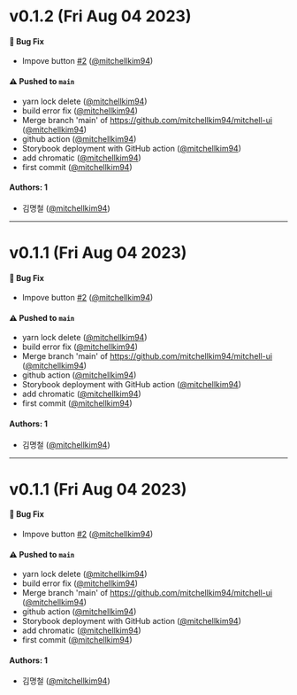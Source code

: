 # v0.1.2 (Fri Aug 04 2023)

#### 🐛 Bug Fix

- Impove button [#2](https://github.com/mitchellkim94/mitchell-ui/pull/2) ([@mitchellkim94](https://github.com/mitchellkim94))

#### ⚠️ Pushed to `main`

- yarn lock delete ([@mitchellkim94](https://github.com/mitchellkim94))
- build error fix ([@mitchellkim94](https://github.com/mitchellkim94))
- Merge branch 'main' of https://github.com/mitchellkim94/mitchell-ui ([@mitchellkim94](https://github.com/mitchellkim94))
- github action ([@mitchellkim94](https://github.com/mitchellkim94))
- Storybook deployment with GitHub action ([@mitchellkim94](https://github.com/mitchellkim94))
- add chromatic ([@mitchellkim94](https://github.com/mitchellkim94))
- first commit ([@mitchellkim94](https://github.com/mitchellkim94))

#### Authors: 1

- 김명철 ([@mitchellkim94](https://github.com/mitchellkim94))

---

# v0.1.1 (Fri Aug 04 2023)

#### 🐛 Bug Fix

- Impove button [#2](https://github.com/mitchellkim94/mitchell-ui/pull/2) ([@mitchellkim94](https://github.com/mitchellkim94))

#### ⚠️ Pushed to `main`

- yarn lock delete ([@mitchellkim94](https://github.com/mitchellkim94))
- build error fix ([@mitchellkim94](https://github.com/mitchellkim94))
- Merge branch 'main' of https://github.com/mitchellkim94/mitchell-ui ([@mitchellkim94](https://github.com/mitchellkim94))
- github action ([@mitchellkim94](https://github.com/mitchellkim94))
- Storybook deployment with GitHub action ([@mitchellkim94](https://github.com/mitchellkim94))
- add chromatic ([@mitchellkim94](https://github.com/mitchellkim94))
- first commit ([@mitchellkim94](https://github.com/mitchellkim94))

#### Authors: 1

- 김명철 ([@mitchellkim94](https://github.com/mitchellkim94))

---

# v0.1.1 (Fri Aug 04 2023)

#### 🐛 Bug Fix

- Impove button [#2](https://github.com/mitchellkim94/mitchell-ui/pull/2) ([@mitchellkim94](https://github.com/mitchellkim94))

#### ⚠️ Pushed to `main`

- yarn lock delete ([@mitchellkim94](https://github.com/mitchellkim94))
- build error fix ([@mitchellkim94](https://github.com/mitchellkim94))
- Merge branch 'main' of https://github.com/mitchellkim94/mitchell-ui ([@mitchellkim94](https://github.com/mitchellkim94))
- github action ([@mitchellkim94](https://github.com/mitchellkim94))
- Storybook deployment with GitHub action ([@mitchellkim94](https://github.com/mitchellkim94))
- add chromatic ([@mitchellkim94](https://github.com/mitchellkim94))
- first commit ([@mitchellkim94](https://github.com/mitchellkim94))

#### Authors: 1

- 김명철 ([@mitchellkim94](https://github.com/mitchellkim94))
